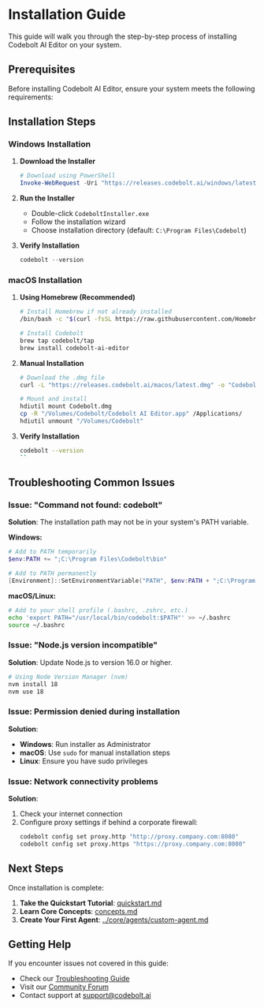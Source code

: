 # Installation Guide

This guide will walk you through the step-by-step process of installing Codebolt AI Editor on your system.

## Prerequisites

Before installing Codebolt AI Editor, ensure your system meets the following requirements:


## Installation Steps

### Windows Installation

1. **Download the Installer**
   ```powershell
   # Download using PowerShell
   Invoke-WebRequest -Uri "https://releases.codebolt.ai/windows/latest" -OutFile "CodeboltInstaller.exe"
   ```

2. **Run the Installer**
   - Double-click `CodeboltInstaller.exe`
   - Follow the installation wizard
   - Choose installation directory (default: `C:\Program Files\Codebolt`)

3. **Verify Installation**
   ```powershell
   codebolt --version
   ```

### macOS Installation

1. **Using Homebrew (Recommended)**
   ```bash
   # Install Homebrew if not already installed
   /bin/bash -c "$(curl -fsSL https://raw.githubusercontent.com/Homebrew/install/HEAD/install.sh)"
   
   # Install Codebolt
   brew tap codebolt/tap
   brew install codebolt-ai-editor
   ```

2. **Manual Installation**
   ```bash
   # Download the .dmg file
   curl -L "https://releases.codebolt.ai/macos/latest.dmg" -o "Codebolt.dmg"
   
   # Mount and install
   hdiutil mount Codebolt.dmg
   cp -R "/Volumes/Codebolt/Codebolt AI Editor.app" /Applications/
   hdiutil unmount "/Volumes/Codebolt"
   ```

3. **Verify Installation**
   ```bash
   codebolt --version
   ``
## Troubleshooting Common Issues

### Issue: "Command not found: codebolt"
**Solution**: The installation path may not be in your system's PATH variable.

**Windows:**
```powershell
# Add to PATH temporarily
$env:PATH += ";C:\Program Files\Codebolt\bin"

# Add to PATH permanently
[Environment]::SetEnvironmentVariable("PATH", $env:PATH + ";C:\Program Files\Codebolt\bin", [EnvironmentVariableTarget]::User)
```

**macOS/Linux:**
```bash
# Add to your shell profile (.bashrc, .zshrc, etc.)
echo 'export PATH="/usr/local/bin/codebolt:$PATH"' >> ~/.bashrc
source ~/.bashrc
```

### Issue: "Node.js version incompatible"
**Solution**: Update Node.js to version 16.0 or higher.
```bash
# Using Node Version Manager (nvm)
nvm install 18
nvm use 18
```

### Issue: Permission denied during installation
**Solution**: 
- **Windows**: Run installer as Administrator
- **macOS**: Use `sudo` for manual installation steps
- **Linux**: Ensure you have sudo privileges

### Issue: Network connectivity problems
**Solution**: 
1. Check your internet connection
2. Configure proxy settings if behind a corporate firewall:
   ```bash
   codebolt config set proxy.http "http://proxy.company.com:8080"
   codebolt config set proxy.https "https://proxy.company.com:8080"
   ```

## Next Steps

Once installation is complete:

1. **Take the Quickstart Tutorial**: [quickstart.md](3_CustomAgents/2-getting-started/quickstart.md)
2. **Learn Core Concepts**: [concepts.md](concepts.md)
3. **Create Your First Agent**: [../core/agents/custom-agent.md](custom-agent.md)

## Getting Help

If you encounter issues not covered in this guide:
- Check our [Troubleshooting Guide](../troubleshooting.md)
- Visit our [Community Forum](https://community.codebolt.ai)
- Contact support at [support@codebolt.ai](mailto:support@codebolt.ai)
